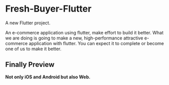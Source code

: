 # Fresh-Buyer-Flutter

A new Flutter project.

An e-commerce application using flutter, make effort to build it better. What we are doing is going to make a new, high-performance attractive e-commerce application with flutter. You can expect it to complete or become one of us to make it better.



## Finally Preview

**Not only iOS and Android but also Web.**
